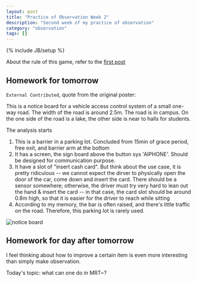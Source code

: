 ```yaml
---
layout: post
title: "Practice of Observation Week 2"
description: "Second week of my practice of observation"
category: "observation"
tags: []
---
```

{% include JB/setup %}

About the rule of this game, refer to the [first post](/observation/2015/05/13/practice-of-observation/)

## Homework for tomorrow

`External Contributed`, quote from the original poster:

This is a notice board for a vehicle access control system of a small one-way
road. The width of the road is around 2.5m. The road is in campus. On the one
side of the road is a lake, the other side is near to halls for students.

The analysis starts

1. This is a barrier in a parking lot. Concluded from 15min of grace period,
   free exit, and barrier arm at the bottom
2. It has a screen, the sign board above the button sys 'AIPHONE'. Should be
   designed for communication purpose.
3. It have a slot of "insert cash card". But think about the use case, it is
   pretty ridiculous -- we cannot expect the dirver to physically open the door
   of the car, come down and insert the card. There should be a sensor
   somewhere; otherwise, the driver must try very hard to lean out the hand &
   insert the card -- in that case, the card slot should be around 0.8m high, so
   that it is easier for the driver to reach while sitting
4. According to my memory, the bar is often raised, and there's little traffic
   on the road. Therefore, this parking lot is rarely used.

![notice board](https://dl.dropboxusercontent.com/u/9778027/poo/20150521_barrier.jpeg)

## Homework for day after tomorrow

I feel thinking about how to improve a certain item is even more interesting
than simply make observation.

Today's topic: what can one do in MRT~?
